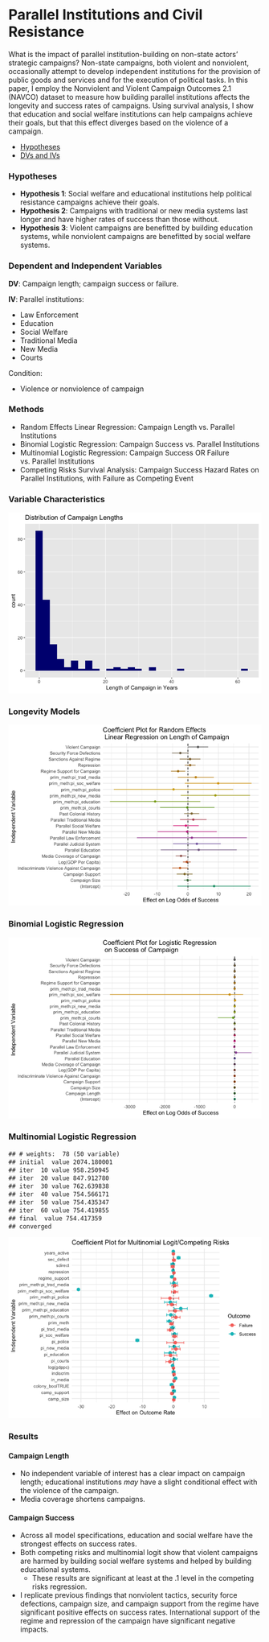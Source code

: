 Parallel Institutions and Civil Resistance
================

What is the impact of parallel institution-building on non-state actors’
strategic campaigns? Non-state campaigns, both violent and nonviolent,
occasionally attempt to develop independent institutions for the
provision of public goods and services and for the execution of
political tasks. In this paper, I employ the Nonviolent and Violent
Campaign Outcomes 2.1 (NAVCO) dataset to measure how building parallel
institutions affects the longevity and success rates of campaigns. Using
survival analysis, I show that education and social welfare institutions
can help campaigns achieve their goals, but that this effect diverges
based on the violence of a campaign.

- [Hypotheses](#Hypotheses)
- [DVs and IVs](#Dependent-and-Independent-Variables)

### Hypotheses

- **Hypothesis 1**: Social welfare and educational institutions help
  political resistance campaigns achieve their goals.
- **Hypothesis 2**: Campaigns with traditional or new media systems last
  longer and have higher rates of success than those without.
- **Hypothesis 3**: Violent campaigns are benefitted by building
  education systems, while nonviolent campaigns are benefitted by social
  welfare systems.

### Dependent and Independent Variables

**DV**: Campaign length; campaign success or failure.

**IV**: Parallel institutions:

- Law Enforcement
- Education
- Social Welfare
- Traditional Media
- New Media
- Courts

Condition:

- Violence or nonviolence of campaign

### Methods

- Random Effects Linear Regression: Campaign Length vs. Parallel
  Institutions
- Binomial Logistic Regression: Campaign Success vs. Parallel
  Institutions
- Multinomial Logistic Regression: Campaign Success OR Failure
  vs. Parallel Institutions
- Competing Risks Survival Analysis: Campaign Success Hazard Rates on
  Parallel Institutions, with Failure as Competing Event

### Variable Characteristics

![](README_files/figure-gfm/unnamed-chunk-2-1.png)<!-- -->

### Longevity Models

![](README_files/figure-gfm/unnamed-chunk-3-1.png)<!-- -->

### Binomial Logistic Regression

![](README_files/figure-gfm/unnamed-chunk-4-1.png)<!-- -->

### Multinomial Logistic Regression

    ## # weights:  78 (50 variable)
    ## initial  value 2074.180001 
    ## iter  10 value 958.250945
    ## iter  20 value 847.912780
    ## iter  30 value 762.639838
    ## iter  40 value 754.566171
    ## iter  50 value 754.435347
    ## iter  60 value 754.419855
    ## final  value 754.417359 
    ## converged

![](README_files/figure-gfm/unnamed-chunk-5-1.png)<!-- -->

### Results

#### Campaign Length

- No independent variable of interest has a clear impact on campaign
  length; educational institutions *may* have a slight conditional
  effect with the violence of the campaign.
- Media coverage shortens campaigns.

#### Campaign Success

- Across all model specifications, education and social welfare have the
  strongest effects on success rates.
- Both competing risks and multinomial logit show that violent campaigns
  are harmed by building social welfare systems and helped by building
  educational systems.
  - These results are significant at least at the .1 level in the
    competing risks regression.
- I replicate previous findings that nonviolent tactics, security force
  defections, campaign size, and campaign support from the regime have
  significant positive effects on success rates. International support
  of the regime and repression of the campaign have significant negative
  impacts.
